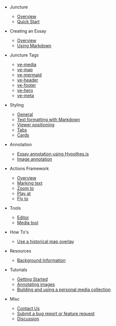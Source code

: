 - Juncture

  - [Overview](/)
  - [Quick Start](/quick-start)

- Creating an Essay 
  - [Overview](/creating-an-essay?id=overview)
  - [Using Markdown](/creating-an-essay?id=markdown)
  
- Juncture Tags
  - [ve-media](/components/media)
  - [ve-map](/components/map)
  - [ve-mermaid](/components/mermaid)
  - [ve-header](/components/header)
  - [ve-footer](/components/footer)
  - [ve-hero](/components/hero)
  - [ve-meta](/components/meta)

- Styling
  - [General](/styling/general)
  - [Text formatting with Markdown](/styling/markdown)
  - [Viewer positioning](/styling/viewer-positioning)
  - [Tabs](/styling/tabs)
  - [Cards](/styling/cards)

- Annotation
  - [Essay annotation using Hypothes.is](/annotation/essay-annotation)
  - [Image annotation](/annotation/image-annotation)

- Actions Framework
  - [Overview](/actions/overview)
  - [Marking text](/actions/marking-text)
  - [Zoom to](/actions/zoom-to)
  - [Play at](/actions/play-at)
  - [Fly to](/actions/fly-to)

- Tools
  - [Editor](/tools/editor)
  - [Media tool](/tools/media-tool)

- How To's
  - [Use a historical map overlay](/howto/historical-map)

- Resources
  - [Background Information](/background)

- Tutorials
  - [Getting Started](/tutorials/getting-started)
  - [Annotating images](/tutorials/annotating-images)
  - [Building and using a personal media collection](/tutorials/media-collection)

- Misc
  - [Contact Us](/contact)
  - [Submit a bug report or feature request](/issues)
  - [Discussion](/discussion)
